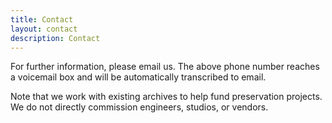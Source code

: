```yaml
---
title: Contact
layout: contact
description: Contact
---
```


For further information, please email us. The above phone number 
reaches a voicemail box and will be automatically transcribed to email.

Note that we work with existing archives to help fund preservation projects. 
We do not directly commission engineers, studios, or vendors.